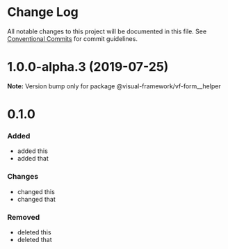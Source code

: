 # Change Log

All notable changes to this project will be documented in this file.
See [Conventional Commits](https://conventionalcommits.org) for commit guidelines.

# 1.0.0-alpha.3 (2019-07-25)

**Note:** Version bump only for package @visual-framework/vf-form__helper













































































































































# 0.1.0

### Added
- added this
- added that

### Changes

- changed this
- changed that

### Removed

- deleted this
- deleted that
